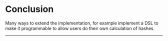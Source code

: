 # Conclusion

Many ways to extend the implementation, for example implement a DSL to make it programmable to allow users do their own calculation of hashes.

* * *
